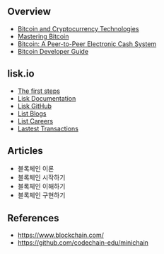 ## Overview

- [Bitcoin and Cryptocurrency Technologies](https://www.coursera.org/learn/cryptocurrency)
- [Mastering Bitcoin](https://www.safaribooksonline.com/library/view/mastering-bitcoin-2nd/9781491954379/)
- [Bitcoin: A Peer-to-Peer Electronic Cash System](https://bitcoin.org/bitcoin.pdf)
- [Bitcoin Developer Guide](https://bitcoin.org/en/developer-guide)

## lisk.io

- [The first steps](https://lisk.io/get_started)
- [Lisk Documentation](https://docs.lisk.io/docs)
- [Lisk GitHub](https://github.com/LiskHQ)
- [List Blogs](https://blog.lisk.io/)
- [List Careers](https://lisk.io/careers)
- [Lastest Transactions](https://explorer.lisk.io/)

## Articles

- 블록체인 이론
- 블록체인 시작하기
- 블록체인 이해하기
- 블록체인 구현하기

## References

- https://www.blockchain.com/
- https://github.com/codechain-edu/minichain